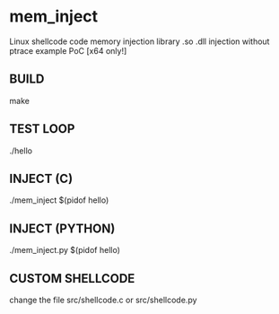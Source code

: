 # mem_inject
Linux shellcode code memory injection library .so .dll injection without ptrace example PoC [x64 only!]



## BUILD
make



## TEST LOOP
./hello

## INJECT (C)
./mem_inject $(pidof hello)

## INJECT (PYTHON)
./mem_inject.py $(pidof hello)



## CUSTOM SHELLCODE
change the file src/shellcode.c or src/shellcode.py
